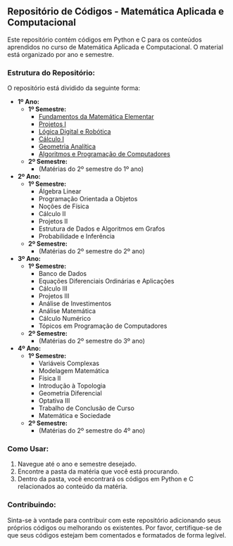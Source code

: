## Repositório de Códigos - Matemática Aplicada e Computacional

Este repositório contém códigos em Python e C para os conteúdos aprendidos no curso de Matemática Aplicada e Computacional. O material está organizado por ano e semestre.

### Estrutura do Repositório:

O repositório está dividido da seguinte forma:

* **1º Ano:**
    * **1º Semestre:**
        * [Fundamentos da Matemática Elementar](https://github.com/InsN-Near/MAC-2024/tree/main/1%C2%B0%20Ano/1%C2%B0%20Semestre/Fundamentos%20da%20Matem%C3%A1tica%20Elementar)
        * [Projetos I](https://github.com/InsN-Near/MAC-2024/tree/main/1%C2%B0%20Ano/1%C2%B0%20Semestre/Projetos%20I)
        * [Lógica Digital e Robótica](https://github.com/InsN-Near/MAC-2024/tree/main/1%C2%B0%20Ano/1%C2%B0%20Semestre/L%C3%B3gica%20Digital%20e%20Rob%C3%B3tica)
        * [Cálculo I](https://github.com/InsN-Near/MAC-2024/tree/main/1%C2%B0%20Ano/1%C2%B0%20Semestre/C%C3%A1lculo%20I)
        * [Geometria Analítica](https://github.com/InsN-Near/MAC-2024/tree/main/1%C2%B0%20Ano/1%C2%B0%20Semestre/Geometria%20Anal%C3%ADtica)
        * [Algoritmos e Programação de Computadores](https://github.com/InsN-Near/MAC-2024/tree/main/1%C2%B0%20Ano/1%C2%B0%20Semestre/Algoritmos%20e%20Programa%C3%A7%C3%A3o%20de%20Computadores)
    * **2º Semestre:**
        * (Matérias do 2º semestre do 1º ano)
* **2º Ano:**
    * **1º Semestre:**
        * Álgebra Linear
        * Programação Orientada a Objetos
        * Noções de Física
        * Cálculo II
        * Projetos II
        * Estrutura de Dados e Algoritmos em Grafos
        * Probabilidade e Inferência
    * **2º Semestre:**
        * (Matérias do 2º semestre do 2º ano)
* **3º Ano:**
    * **1º Semestre:**
        * Banco de Dados
        * Equações Diferenciais Ordinárias e Aplicações
        * Cálculo III
        * Projetos III
        * Análise de Investimentos
        * Análise Matemática
        * Cálculo Numérico
        * Tópicos em Programação de Computadores
    * **2º Semestre:**
        * (Matérias do 2º semestre do 3º ano)
* **4º Ano:**
    * **1º Semestre:**
        * Variáveis Complexas
        * Modelagem Matemática
        * Física II
        * Introdução à Topologia
        * Geometria Diferencial
        * Optativa III 
        * Trabalho de Conclusão de Curso
        * Matemática e Sociedade
    * **2º Semestre:**
        * (Matérias do 2º semestre do 4º ano)

### Como Usar:

1. Navegue até o ano e semestre desejado.
2. Encontre a pasta da matéria que você está procurando.
3. Dentro da pasta, você encontrará os códigos em Python e C relacionados ao conteúdo da matéria.

### Contribuindo:

Sinta-se à vontade para contribuir com este repositório adicionando seus próprios códigos ou melhorando os existentes. Por favor, certifique-se de que seus códigos estejam bem comentados e formatados de forma legível. 


